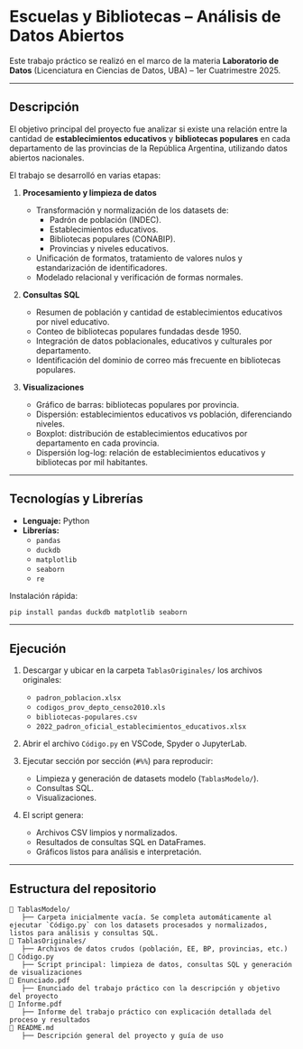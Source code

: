 # Escuelas y Bibliotecas – Análisis de Datos Abiertos

Este trabajo práctico se realizó en el marco de la materia **Laboratorio de Datos** (Licenciatura en Ciencias de Datos, UBA) – 1er Cuatrimestre 2025.

---

## Descripción

El objetivo principal del proyecto fue analizar si existe una relación entre la cantidad de **establecimientos educativos** y **bibliotecas populares** en cada departamento de las provincias de la República Argentina, utilizando datos abiertos nacionales.

El trabajo se desarrolló en varias etapas:

1. **Procesamiento y limpieza de datos**  
   - Transformación y normalización de los datasets de:
     - Padrón de población (INDEC).
     - Establecimientos educativos.
     - Bibliotecas populares (CONABIP).
     - Provincias y niveles educativos.
   - Unificación de formatos, tratamiento de valores nulos y estandarización de identificadores.
   - Modelado relacional y verificación de formas normales.
   
2. **Consultas SQL**  
   - Resumen de población y cantidad de establecimientos educativos por nivel educativo.
   - Conteo de bibliotecas populares fundadas desde 1950.
   - Integración de datos poblacionales, educativos y culturales por departamento.
   - Identificación del dominio de correo más frecuente en bibliotecas populares.

3. **Visualizaciones**  
   - Gráfico de barras: bibliotecas populares por provincia.
   - Dispersión: establecimientos educativos vs población, diferenciando niveles.
   - Boxplot: distribución de establecimientos educativos por departamento en cada provincia.
   - Dispersión log-log: relación de establecimientos educativos y bibliotecas por mil habitantes.

---

## Tecnologías y Librerías

- **Lenguaje:** Python
- **Librerías:**
  - `pandas`
  - `duckdb`
  - `matplotlib`
  - `seaborn`
  - `re`

Instalación rápida:
```bash
pip install pandas duckdb matplotlib seaborn
```

---

## Ejecución

1. Descargar y ubicar en la carpeta `TablasOriginales/` los archivos originales:

   - `padron_poblacion.xlsx`
   - `codigos_prov_depto_censo2010.xls`
   - `bibliotecas-populares.csv`
   - `2022_padron_oficial_establecimientos_educativos.xlsx`

2. Abrir el archivo `Código.py` en VSCode, Spyder o JupyterLab.

3. Ejecutar sección por sección (`#%%`) para reproducir:

   - Limpieza y generación de datasets modelo (`TablasModelo/`).
   - Consultas SQL.
   - Visualizaciones.

4. El script genera:

   - Archivos CSV limpios y normalizados.
   - Resultados de consultas SQL en DataFrames.
   - Gráficos listos para análisis e interpretación.

---

## Estructura del repositorio

```plaintext
📂 TablasModelo/
   ├── Carpeta inicialmente vacía. Se completa automáticamente al ejecutar `Código.py` con los datasets procesados y normalizados, listos para análisis y consultas SQL.
📂 TablasOriginales/
   ├── Archivos de datos crudos (población, EE, BP, provincias, etc.)
📄 Código.py
   ├── Script principal: limpieza de datos, consultas SQL y generación de visualizaciones
📄 Enunciado.pdf
   ├── Enunciado del trabajo práctico con la descripción y objetivo del proyecto
📄 Informe.pdf
   ├── Informe del trabajo práctico con explicación detallada del proceso y resultados
📄 README.md
   ├── Descripción general del proyecto y guía de uso
```
